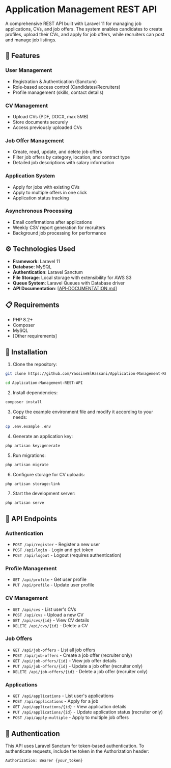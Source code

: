 # Application Management REST API

A comprehensive REST API built with Laravel 11 for managing job applications, CVs, and job offers. The system enables candidates to create profiles, upload their CVs, and apply for job offers, while recruiters can post and manage job listings.

## 🚀 Features

### User Management
- Registration & Authentication (Sanctum)
- Role-based access control (Candidates/Recruiters)
- Profile management (skills, contact details)

### CV Management
- Upload CVs (PDF, DOCX, max 5MB)
- Store documents securely
- Access previously uploaded CVs

### Job Offer Management
- Create, read, update, and delete job offers
- Filter job offers by category, location, and contract type
- Detailed job descriptions with salary information

### Application System
- Apply for jobs with existing CVs
- Apply to multiple offers in one click
- Application status tracking

### Asynchronous Processing
- Email confirmations after applications
- Weekly CSV report generation for recruiters
- Background job processing for performance

## ⚙️ Technologies Used

- **Framework**: Laravel 11
- **Database**: MySQL
- **Authentication**: Laravel Sanctum
- **File Storage**: Local storage with extensibility for AWS S3
- **Queue System**: Laravel Queues with Database driver
- **API Documentation**: [[API-DOCUMENTATION.md](https://github.com/YassineElHassani/Application-Management-REST-API/blob/main/API-DOCUMENTATION.md)]

## 📋 Requirements

- PHP 8.2+
- Composer
- MySQL
- [Other requirements]

## 🔧 Installation

1. Clone the repository:
```bash
git clone https://github.com/YassineElHassani/Application-Management-REST-API.git
```

```bash
cd Application-Management-REST-API
```

2. Install dependencies:
```bash
composer install
```

3. Copy the example environment file and modify it according to your needs:
```bash
cp .env.example .env
```

4. Generate an application key:
```bash
php artisan key:generate
```

5. Run migrations:
```bash
php artisan migrate
```

6. Configure storage for CV uploads:
```bash
php artisan storage:link
```

7. Start the development server:
```bash
php artisan serve
```

## 🔑 API Endpoints

### Authentication
- `POST /api/register` - Register a new user
- `POST /api/login` - Login and get token
- `POST /api/logout` - Logout (requires authentication)

### Profile Management
- `GET /api/profile` - Get user profile
- `PUT /api/profile` - Update user profile

### CV Management
- `GET /api/cvs` - List user's CVs
- `POST /api/cvs` - Upload a new CV
- `GET /api/cvs/{id}` - View CV details
- `DELETE /api/cvs/{id}` - Delete a CV

### Job Offers
- `GET /api/job-offers` - List all job offers
- `POST /api/job-offers` - Create a job offer (recruiter only)
- `GET /api/job-offers/{id}` - View job offer details
- `PUT /api/job-offers/{id}` - Update a job offer (recruiter only)
- `DELETE /api/job-offers/{id}` - Delete a job offer (recruiter only)

### Applications
- `GET /api/applications` - List user's applications
- `POST /api/applications` - Apply for a job
- `GET /api/applications/{id}` - View application details
- `PUT /api/applications/{id}` - Update application status (recruiter only)
- `POST /api/apply-multiple` - Apply to multiple job offers

## 🔐 Authentication

This API uses Laravel Sanctum for token-based authentication. To authenticate requests, include the token in the Authorization header:

```
Authorization: Bearer {your_token}
```